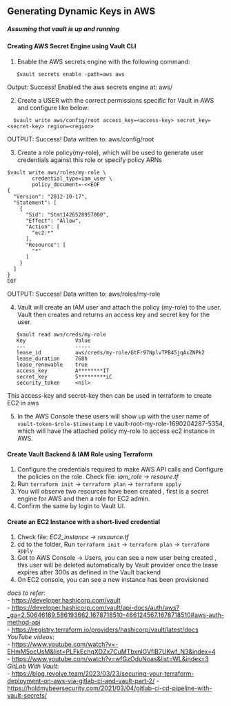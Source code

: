 ## Generating Dynamic Keys in AWS

##### Assuming that vault is up and running

#### Creating AWS Secret Engine using Vault CLI

1. Enable the AWS secrets engine with the following command:
```
   $vault secrets enable -path=aws aws
```
Output: Success! Enabled the aws secrets engine at: aws/

2. Create a USER with the correct permissions specific for Vault in AWS and configure like below:
  ```
    $vault write aws/config/root access_key=<access-key> secret_key=<secret-key> region=<region>
```
OUTPUT: Success! Data written to: aws/config/root

3. Create a role policy(my-role), which will be used to generate user credentials against this role or specify policy ARNs 
```
$vault write aws/roles/my-role \
        credential_type=iam_user \
        policy_document=-<<EOF
{
  "Version": "2012-10-17",
  "Statement": [
    {
      "Sid": "Stmt1426528957000",
      "Effect": "Allow",
      "Action": [
        "ec2:*"
      ],
      "Resource": [
        "*"
      ]
    }
  ]
}
EOF
```
OUTPUT: Success! Data written to: aws/roles/my-role

4. Vault will create an IAM user and attach the policy (my-role) to the user. Vault then creates and returns an access key and secret key for the user.
```
   $vault read aws/creds/my-role
   Key                Value
   ---                -----
   lease_id           aws/creds/my-role/GtFr97NplvTPB45jqAxZNPk2
   lease_duration     768h
   lease_renewable    true
   access_key         A********I7
   secret_key         5*********iC
   security_token     <nil>
```
This access-key and secret-key then can be used in terraform to create EC2 in aws

5. In the AWS Console these users will show up with the user name of ```vault-token-$role-$timestamp``` i.e vault-root-my-role-1690204287-5354, which will have the attached policy my-role to access ec2 instance in AWS.

    
#### Create Vault Backend & IAM Role using Terraform

1. Configure the credentials required to make AWS API calls and Configure the policies on the role. 
    Check file:  _iam_role -> resoure.tf_
2. Run ``` terraform init ``` -> ``` terraform plan ``` -> ``` terraform apply ```
3. You will observe two resources have been created , first is a secret engine for AWS and then a role for EC2 admin.
4. Confirm the same by login to Vault UI.

#### Create an EC2 Instance with a short-lived credential

1. Check file: _EC2_instance -> resource.tf_
2. cd to the folder, Run ``` terraform init ``` -> ``` terraform plan ``` -> ``` terraform apply ```
3. Got to AWS Console -> Users, you can see a new user being created , this user will be deleted automatically by Vault provider once the lease expires after 300s as defined in the Vault backend
4. On EC2 console, you can see a new instance has been provisioned 


*docs to refer*: <br /> 
                - https://developer.hashicorp.com/vault <br />
                - https://developer.hashicorp.com/vault/api-docs/auth/aws?_ga=2.50646189.586193662.1678718510-466124567.1678718510#aws-auth-method-api <br />
                - https://registry.terraform.io/providers/hashicorp/vault/latest/docs <br />
 *YouTube videos*: <br /> 
                - https://www.youtube.com/watch?v=-EHmM5ocUsM&list=PLFkEchqXDZx7CuMTbxnlGVflB7UKwf_N3&index=4 <br />
                - https://www.youtube.com/watch?v=wfGzOduNoas&list=WL&index=3  <br />
*GitLab With Vault*: <br />
                - https://blog.revolve.team/2023/03/23/securing-your-terraform-deployment-on-aws-via-gitlab-ci-and-vault-part-2/
                - https://holdmybeersecurity.com/2021/03/04/gitlab-ci-cd-pipeline-with-vault-secrets/
